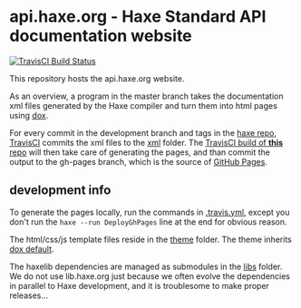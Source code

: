 # api.haxe.org - Haxe Standard API documentation website

[![TravisCI Build Status](https://travis-ci.org/HaxeFoundation/api.haxe.org.svg?branch=master)](https://travis-ci.org/HaxeFoundation/api.haxe.org)

This repository hosts the api.haxe.org website.

As an overview, a program in the master branch takes the documentation xml files generated by the Haxe compiler and turn them into html pages using [dox](https://github.com/HaxeFoundation/dox).

For every commit in the development branch and tags in the [haxe repo](https://github.com/HaxeFoundation/haxe), [TravisCI](https://travis-ci.org/HaxeFoundation/haxe) commits the xml files to the [xml](xml) folder. The [TravisCI build of **this** repo](https://travis-ci.org/HaxeFoundation/api.haxe.org) will then take care of generating the pages, and than commit the output to the gh-pages branch, which is the source of [GitHub Pages](https://pages.github.com/).

## development info

To generate the pages locally, run the commands in [.travis.yml](.travis.yml), except you don't run the `haxe --run DeployGhPages` line at the end for obvious reason.

The html/css/js template files reside in the [theme](theme) folder. The theme inherits [dox default](https://github.com/HaxeFoundation/dox/tree/master/themes/default).

The haxelib dependencies are managed as submodules in the [libs](libs) folder. We do not use lib.haxe.org just because we often evolve the dependencies in parallel to Haxe development, and it is troublesome to make proper releases...
